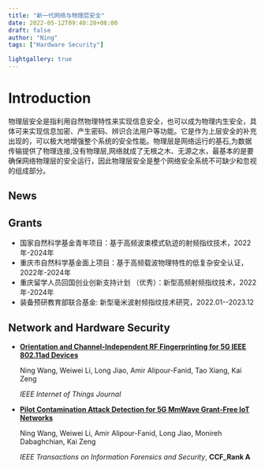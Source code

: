 ```yaml
---
title: "新一代网络与物理层安全"
date: 2022-05-12T09:40:28+08:00
draft: false
author: "Ning"
tags: ["Hardware Security"]

lightgallery: true
---
```



# Introduction
物理层安全是指利用自然物理特性来实现信息安全，也可以成为物理内生安全，具体可来实现信息加密、产生密码、辨识合法用户等功能。它是作为上层安全的补充出现的，可以极大地增强整个系统的安全性能。物理层是网络运行的基石,为数据传输提供了物理连接,没有物理层,网络就成了无根之木、无源之水，最基本的是要确保网络物理层的安全运行，因此物理层安全是整个网络安全系统不可缺少和忽视的组成部分。


## News



## Grants

- 国家自然科学基金青年项目：基于高频波束模式轨迹的射频指纹技术，2022年-2024年
- 重庆市自然科学基金面上项目：基于高频载波物理特性的低复杂安全认证，2022年-2024年
- 重庆留学人员回国创业创新支持计划 （优秀）：新型高频射频指纹技术，2022年-2024年
- 装备预研教育部联合基金: 新型毫米波射频指纹技术研究，2022.01--2023.12

## Network and Hardware Security

* **[Orientation and Channel-Independent RF Fingerprinting for 5G IEEE 802.11ad Devices](https://ieeexplore.ieee.org/document/9568640)**

  Ning Wang, Weiwei Li, Long Jiao, Amir Alipour-Fanid, Tao Xiang, Kai Zeng

  *IEEE Internet of Things Journal*
  
* **[Pilot Contamination Attack Detection for 5G MmWave Grant-Free IoT Networks](https://ieeexplore.ieee.org/document/9171328)**

  Ning Wang, Weiwei Li, Amir Alipour-Fanid, Long Jiao, Monireh Dabaghchian, Kai Zeng

  *IEEE Transactions on Information Forensics and Security*, **CCF_Rank A**
  

